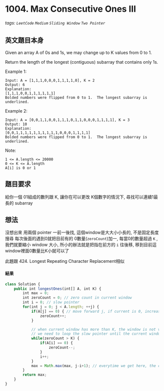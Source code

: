 # 1004. Max Consecutive Ones III
###### tags: `LeetCode` `Medium` `Sliding Window` `Two Pointer`

## 英文題目本身
Given an array A of 0s and 1s, we may change up to K values from 0 to 1.

Return the length of the longest (contiguous) subarray that contains only 1s. 

 

Example 1:
```
Input: A = [1,1,1,0,0,0,1,1,1,1,0], K = 2
Output: 6
Explanation: 
[1,1,1,0,0,1,1,1,1,1,1]
Bolded numbers were flipped from 0 to 1.  The longest subarray is underlined.
```
Example 2:
```
Input: A = [0,0,1,1,0,0,1,1,1,0,1,1,0,0,0,1,1,1,1], K = 3
Output: 10
Explanation: 
[0,0,1,1,1,1,1,1,1,1,1,1,0,0,0,1,1,1,1]
Bolded numbers were flipped from 0 to 1.  The longest subarray is underlined.
 ```

Note:
```
1 <= A.length <= 20000
0 <= K <= A.length
A[i] is 0 or 1 
```
## 題目要求
給你一個 01組成的數列跟 K, 讓你在可以更改 K個數字的情況下, 尋找可以連續1最長的 subarray
## 想法
沒想出來
用兩個 pointer 一前一後找, 這個window是大大小小長的, 不是固定長度搜尋
每次後面的遇到0就把目前有的 0數量(`zeroCount`)加一, 每當0的數量超過 `K` , 我們就要縮小 window 大小, 所小的辦法就是把指在前方的 `i` 往後移, 移到目前這window裡面0數量比K小就可以了

此題跟 424. Longest Repeating Character Replacement相似
#### 結果
```javascript
class Solution {
    public int longestOnes(int[] A, int K) {
        int max = 0;
        int zeroCount = 0; // zero count in current window
        int i = 0; // slow pointer
        for(int j = 0; j < A.length; ++j) {
            if(A[j] == 0) { // move forward j, if current is 0, increase the zeroCount
                zeroCount++;
            }

            // when current window has more than K, the window is not valid any more
            // we need to loop the slow pointer until the current window is valid
            while(zeroCount > K) {  
                if(A[i] == 0) {
                    zeroCount--;
                }
                i++;
            }
            max = Math.max(max, j-i+1); // everytime we get here, the current window is valid 
        }
        return max;
    }
}
```